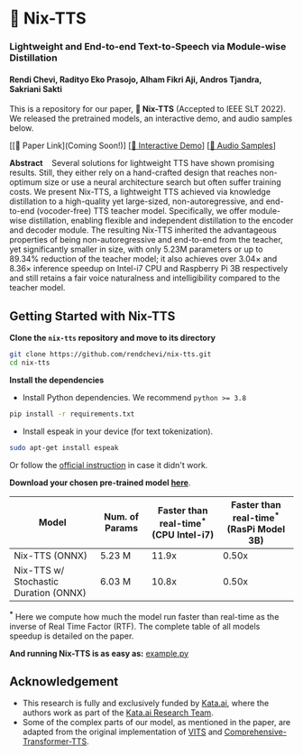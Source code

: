 # **🐤 Nix-TTS**

### **Lightweight and End-to-end Text-to-Speech via Module-wise Distillation**

#### Rendi Chevi, Radityo Eko Prasojo, Alham Fikri Aji, Andros Tjandra, Sakriani Sakti

This is a repository for our paper, **🐤 Nix-TTS** (Accepted to IEEE SLT 2022). We released the pretrained models, an interactive demo, and audio samples below.

[[📄 Paper Link](Coming Soon!)] [[🤗 Interactive Demo](https://huggingface.co/spaces/rendchevi/nix-tts)] [[📢 Audio Samples](https://anon1178.github.io/Nix-SLT-Demo/)]

**Abstract**&nbsp;&nbsp;&nbsp;&nbsp;Several solutions for lightweight TTS have shown promising results. Still, they either rely on a hand-crafted design that reaches non-optimum size or use a neural architecture search but often suffer training costs. We present Nix-TTS, a lightweight TTS achieved via knowledge distillation to a high-quality yet large-sized, non-autoregressive, and end-to-end (vocoder-free) TTS teacher model. Specifically, we offer module-wise distillation, enabling flexible and independent distillation to the encoder and decoder module. The resulting Nix-TTS inherited the advantageous properties of being non-autoregressive and end-to-end from the teacher, yet significantly smaller in size, with only 5.23M parameters or up to 89.34\% reduction of the teacher model; it also achieves over 3.04$\times$ and 8.36$\times$ inference speedup on Intel-i7 CPU and Raspberry Pi 3B respectively and still retains a fair voice naturalness and intelligibility compared to the teacher model.

## **Getting Started with Nix-TTS**
**Clone the `nix-tts` repository and move to its directory**
```bash
git clone https://github.com/rendchevi/nix-tts.git
cd nix-tts
```

**Install the dependencies**
- Install Python dependencies. We recommend `python >= 3.8`
```bash
pip install -r requirements.txt 
```
- Install espeak in your device (for text tokenization).
```bash
sudo apt-get install espeak
```
Or follow the [official instruction](https://github.com/bootphon/phonemizer#dependencies) in case it didn't work.

**Download your chosen pre-trained model [here](https://drive.google.com/drive/folders/1GbFOnJsgKHCAXySm2sTluRRikc4TAWxJ?usp=sharing)**. 

| Model      | Num. of Params | Faster than real-time<sup>*</sup> (CPU Intel-i7) | Faster than real-time<sup>*</sup> (RasPi Model 3B) |
| ----------  | -------------- | ----| ----|
| Nix-TTS (ONNX)     | 5.23 M | 11.9x | 0.50x |
| Nix-TTS w/ Stochastic Duration (ONNX) | 6.03 M | 10.8x | 0.50x |

**<sup>*</sup>** Here we compute how much the model run faster than real-time as the inverse of Real Time Factor (RTF). The complete table of all models speedup is detailed on the paper.

**And running Nix-TTS is as easy as:** [example.py](example.py)

## **Acknowledgement**
- This research is fully and exclusively funded by [Kata.ai](https://kata.ai), where the authors work as part of the [Kata.ai Research Team](https://kata.ai/research).
- Some of the complex parts of our model, as mentioned in the paper, are adapted from the original implementation of [VITS](https://github.com/jaywalnut310/vits) and [Comprehensive-Transformer-TTS](https://github.com/keonlee9420/Comprehensive-Transformer-TTS).
